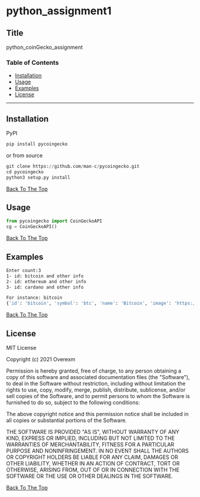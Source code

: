 # python_assignment1

## Title
python_coinGecko_assignment

### Table of Contents
- [Installation](#installation)
- [Usage](#usage)
- [Examples](#examples)
- [License](#lisense)

---

## Installation

PyPI

```python
pip install pycoingecko
``` 
or from source

```python
git clone https://github.com/man-c/pycoingecko.git
cd pycoingecko
python3 setup.py install
```

[Back To The Top](#python_assignment1)

## Usage

```python
from pycoingecko import CoinGeckoAPI
cg = CoinGeckoAPI()
```
[Back To The Top](#python_assignment1)
## Examples
```html
Enter count:3
1- id: bitcoin and other info
2- id: ethereum and other info
3- id: cardano and other info
```

```python
For instance: bitcoin
{'id': 'bitcoin', 'symbol': 'btc', 'name': 'Bitcoin', 'image': 'https://assets.coingecko.com/coins/images/1/large/bitcoin.png?1547033579', 'current_price': 43163, 'market_cap': 825497257596, 'market_cap_rank': 1, 'fully_diluted_valuation': 920793657108, 'total_volume': 32383861477, 'high_24h': 44229, 'low_24h': 40890, 'price_change_24h': 638.9, 'price_change_percentage_24h': 1.50243, 'market_cap_change_24h': 17448364644, 'market_cap_change_percentage_24h': 2.15932, 'circulating_supply': 18826631.0, 'total_supply': 21000000.0, 'max_supply': 21000000.0, 'ath': 64805, 'ath_change_percentage': -33.12828, 'ath_date': '2021-04-14T11:54:46.763Z', 'atl': 67.81, 'atl_change_percentage': 63808.97317, 'atl_date': '2013-07-06T00:00:00.000Z', 'roi': None, 'last_updated': '2021-09-26T11:35:54.041Z'}
```
[Back To The Top](#python_assignment1)

## License

MIT License

Copyright (c) 2021 Overexm

Permission is hereby granted, free of charge, to any person obtaining a copy
of this software and associated documentation files (the "Software"), to deal
in the Software without restriction, including without limitation the rights
to use, copy, modify, merge, publish, distribute, sublicense, and/or sell
copies of the Software, and to permit persons to whom the Software is
furnished to do so, subject to the following conditions:

The above copyright notice and this permission notice shall be included in all
copies or substantial portions of the Software.

THE SOFTWARE IS PROVIDED "AS IS", WITHOUT WARRANTY OF ANY KIND, EXPRESS OR
IMPLIED, INCLUDING BUT NOT LIMITED TO THE WARRANTIES OF MERCHANTABILITY,
FITNESS FOR A PARTICULAR PURPOSE AND NONINFRINGEMENT. IN NO EVENT SHALL THE
AUTHORS OR COPYRIGHT HOLDERS BE LIABLE FOR ANY CLAIM, DAMAGES OR OTHER
LIABILITY, WHETHER IN AN ACTION OF CONTRACT, TORT OR OTHERWISE, ARISING FROM,
OUT OF OR IN CONNECTION WITH THE SOFTWARE OR THE USE OR OTHER DEALINGS IN THE
SOFTWARE.

[Back To The Top](#python_assignment1)
